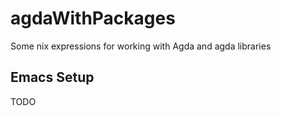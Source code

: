 # agdaWithPackages

Some nix expressions for working with Agda and agda libraries

## Emacs Setup

TODO
